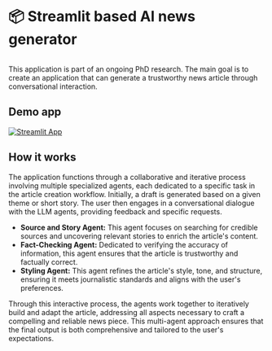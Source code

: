 # 📦 Streamlit based AI news generator
```
```

This application is part of an ongoing PhD research. The main goal is to create an application that can generate a trustworthy news article through conversational interaction.

## Demo app

[![Streamlit App](https://static.streamlit.io/badges/streamlit_badge_black_white.svg)](https://ai-jornal.streamlit.app/)

## How it works
The application functions through a collaborative and iterative process involving multiple specialized agents, each dedicated to a specific task in the article creation workflow. Initially, a draft is generated based on a given theme or short story. The user then engages in a conversational dialogue with the LLM agents, providing feedback and specific requests.

- **Source and Story Agent:** This agent focuses on searching for credible sources and uncovering relevant stories to enrich the article's content.
- **Fact-Checking Agent:** Dedicated to verifying the accuracy of information, this agent ensures that the article is trustworthy and factually correct.
- **Styling Agent:** This agent refines the article's style, tone, and structure, ensuring it meets journalistic standards and aligns with the user's preferences.

Through this interactive process, the agents work together to iteratively build and adapt the article, addressing all aspects necessary to craft a compelling and reliable news piece. This multi-agent approach ensures that the final output is both comprehensive and tailored to the user's expectations.



